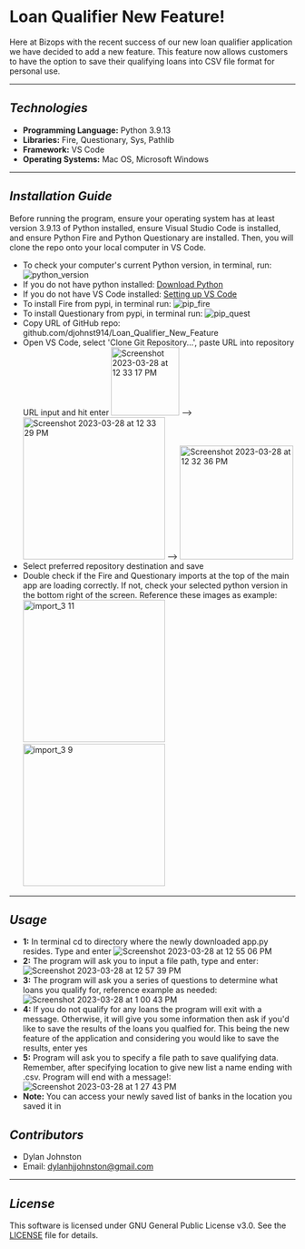 # Loan Qualifier New Feature!

Here at Bizops with the recent success of our new loan qualifier application we have decided to add a new feature. This feature now allows customers to have the option to save their qualifying loans into CSV file format for personal use. 

---

## *Technologies*

- **Programming Language:** Python 3.9.13
- **Libraries:** Fire, Questionary, Sys, Pathlib
- **Framework:** VS Code
- **Operating Systems:** Mac OS, Microsoft Windows

---

## *Installation Guide*

Before running the program, ensure your operating system has at least version 3.9.13 of Python installed, ensure Visual Studio Code is installed, and ensure Python Fire and Python Questionary are installed. Then, you will clone the repo onto your local computer in VS Code.

- To check your computer's current Python version, in terminal, run: ![python_version](https://user-images.githubusercontent.com/123714457/228030721-8905ed97-ad3a-40af-96ec-078a6492fb56.png)
- If you do not have python installed: [Download Python](https://www.python.org/downloads/)
- If you do not have VS Code installed: [Setting up VS Code](https://code.visualstudio.com/docs/setup/setup-overview)
- To install Fire from pypi, in terminal run: ![pip_fire](https://user-images.githubusercontent.com/123714457/228030808-a5269f51-9e1a-4955-bc5f-3fcc63f594f0.png)
- To install Questionary from pypi, in terminal run: ![pip_quest](https://user-images.githubusercontent.com/123714457/228030876-5ad76caa-d23a-4c5a-bf15-f783c7c2cd4c.png)
- Copy URL of GitHub repo: github.com/djohnst914/Loan_Qualifier_New_Feature
- Open VS Code, select 'Clone Git Repository...', paste URL into repository URL input and hit enter <img width="120" alt="Screenshot 2023-03-28 at 12 33 17 PM" src="https://user-images.githubusercontent.com/123714457/228347670-06762756-eea5-4deb-8044-ef5198c381f8.png"> --> <img width="250" alt="Screenshot 2023-03-28 at 12 33 29 PM" src="https://user-images.githubusercontent.com/123714457/228347723-b1735963-de94-4e4f-a87e-522f8debf280.png"> --> <img width="200" alt="Screenshot 2023-03-28 at 12 32 36 PM" src="https://user-images.githubusercontent.com/123714457/228347773-220590b4-db20-407b-8cd0-6a2814549107.png">
- Select preferred repository destination and save
- Double check if the Fire and Questionary imports at the top of the main app are loading correctly. If not, check your selected python version in the bottom right of the screen. Reference these images as example:
<img width="250" alt="import_3 11" src="https://user-images.githubusercontent.com/123714457/228351232-35278eb5-8c63-4057-a4e0-00bc1ed05e80.png"> <img width="250" alt="import_3 9" src="https://user-images.githubusercontent.com/123714457/228351240-35e3f24d-7091-4033-bf04-a26e6315cbc4.png">
---

## *Usage*

- **1:** In terminal cd to directory where the newly downloaded app.py resides. Type and enter ![Screenshot 2023-03-28 at 12 55 06 PM](https://user-images.githubusercontent.com/123714457/228352291-7322d0ca-9074-4e0c-91f7-16a989f77250.png)
- **2:** The program will ask you to input a file path, type and enter: ![Screenshot 2023-03-28 at 12 57 39 PM](https://user-images.githubusercontent.com/123714457/228352839-ca869079-8d81-4d87-b784-0fc3f3d28d5e.png)
- **3:** The program will ask you a series of questions to determine what loans you qualify for, reference example as needed: 
![Screenshot 2023-03-28 at 1 00 43 PM](https://user-images.githubusercontent.com/123714457/228353884-0ddf37b2-5d07-4af2-a1c0-889795388a79.png)
- **4:** If you do not qualify for any loans the program will exit with a message. Otherwise, it will give you some information then ask if you'd like to save the results of the loans you qualfied for. This being the new feature of the application and considering you would like to save the results, enter yes
- **5:** Program will ask you to specify a file path to save qualifying data. Remember, after specifying location to give new list a name ending with .csv. Program will end with a message!: ![Screenshot 2023-03-28 at 1 27 43 PM](https://user-images.githubusercontent.com/123714457/228359082-bd69c3e1-eb71-44e5-ad34-5745a605fdf5.png)
- **Note:** You can access your newly saved list of banks in the location you saved it in

## *Contributors*

- Dylan Johnston
- Email: dylanhjjohnston@gmail.com

---

## *License*

This software is licensed under GNU General Public License v3.0. See the [LICENSE](https://github.com/djohnst914/Loan_Qualifier_New_Feature/blob/main/LICENSE) file for details. 